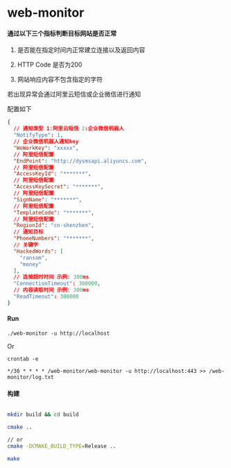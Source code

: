 # web-monitor

#### 通过以下三个指标判断目标网站是否正常

1. 是否能在指定时间内正常建立连接以及返回内容

2. HTTP Code 是否为200

3. 网站响应内容不包含指定的字符

若出现异常会通过阿里云短信或企业微信进行通知

配置如下

```json
{
  // 通知类型 1:阿里云短信 2:企业微信机器人
  "NotifyType": 1,
  // 企业微信机器人通知key
  "WeWorkKey": "xxxxx",
  // 阿里短信配置
  "EndPoint": "http://dysmsapi.aliyuncs.com",
  // 阿里短信配置
  "AccessKeyId": "*******",
  // 阿里短信配置
  "AccessKeySecret": "*******",
  // 阿里短信配置
  "SignName": "*******",
  // 阿里短信配置
  "TemplateCode": "*******",
  // 阿里短信配置
  "RegionId": "cn-shenzhen",
  // 通知目标
  "PhoneNumbers": "*******",
  // 关键字
  "HackedWords": [
    "ransom",
    "money"
  ],
  // 连接超时时间 示例: 300ms
  "ConnectionTimeout": 300000,
  // 内容读取时间 示例: 300ms
  "ReadTimeout": 300000
}
```

#### Run

```
./web-monitor -u http://localhost
```

Or 

`crontab -e`

```
*/30 * * * * /web-monitor/web-monitor -u http://localhost:443 >> /web-monitor/log.txt
```


#### 构建


```bash

mkdir build && cd build

cmake ..

// or
cmake -DCMAKE_BUILD_TYPE=Release ..

make

```
